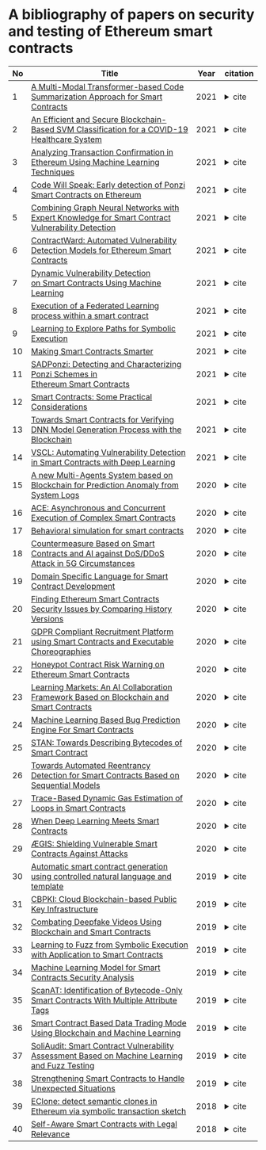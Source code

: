A bibliography of papers on security and testing of Ethereum smart contracts
========
| No | Title | Year | citation |
| ---- | ----- | ---- | ---- |
|1|[A Multi-Modal Transformer-based Code Summarization Approach for Smart Contracts](https://arxiv.org/abs/2103.07164)|2021|<details><summary>cite</summary> IEEE/ACM 29th International Conference on Program Comprehension (ICPC)</details> |
|2|[An Efficient and Secure Blockchain-Based SVM Classification for a COVID-19 Healthcare System](https://dl.acm.org/doi/abs/10.1145/3460569.3460587)|2021|<details><summary>cite</summary>Abla Smahi, Qi Xia, Jianbin Gao, and Hu Xia. 2021. An Efficient and Secure Blockchain-Based SVM Classification for a COVID-19 Healthcare System. <i>2021 6th International Conference on Mathematics and Artificial Intelligence</i>. Association for Computing Machinery, New York, NY, USA, 122–129. DOI:https://doi.org/10.1145/3460569.3460587</details> |
|3|[Analyzing Transaction Confirmation in Ethereum Using Machine Learning Techniques](https://dl.acm.org/doi/abs/10.1145/3466826.3466832)|2021|<details><summary>cite</summary>Vinicius C. Oliveira, Julia Almeida Valadares, Jose Eduardo A. Sousa, Alex Borges Vieira, Heder Soares Bernardino, Saulo Moraes Villela, and Glauber Dias Goncalves. 2021. Analyzing Transaction Confirmation in Ethereum Using Machine Learning Techniques. <i>SIGMETRICS Perform. Eval. Rev.</i> 48, 4 (March 2021), 12–15. DOI:https://doi.org/10.1145/3466826.3466832</details> |
|4|[Code Will Speak: Early detection of Ponzi Smart Contracts on Ethereum](https://ieeexplore.ieee.org/abstract/document/9592458)|2021|<details><summary>cite</summary>Y. Zhang, S. Kang, W. Dai, S. Chen and J. Zhu, "Code Will Speak: Early detection of Ponzi Smart Contracts on Ethereum," 2021 IEEE International Conference on Services Computing (SCC), 2021, pp. 301-308, doi: 10.1109/SCC53864.2021.00043.</details> |
|5|[Combining Graph Neural Networks with Expert Knowledge for Smart Contract Vulnerability Detection](https://ieeexplore.ieee.org/abstract/document/9477066)|2021|<details><summary>cite</summary>Z. Liu, P. Qian, X. Wang, Y. Zhuang, L. Qiu and X. Wang, "Combining Graph Neural Networks with Expert Knowledge for Smart Contract Vulnerability Detection," in IEEE Transactions on Knowledge and Data Engineering, doi: 10.1109/TKDE.2021.3095196.</details> |
|6|[ContractWard: Automated Vulnerability Detection Models for Ethereum Smart Contracts](https://ieeexplore.ieee.org/abstract/document/8967006)|2021|<details><summary>cite</summary>W. Wang, J. Song, G. Xu, Y. Li, H. Wang and C. Su, "ContractWard: Automated Vulnerability Detection Models for Ethereum Smart Contracts," in IEEE Transactions on Network Science and Engineering, vol. 8, no. 2, pp. 1133-1144, 1 April-June 2021, doi: 10.1109/TNSE.2020.2968505.</details> |
|7|[Dynamic Vulnerability Detection on Smart Contracts Using Machine Learning](https://dl.acm.org/doi/abs/10.1145/3463274.3463348)|2021|<details><summary>cite</summary>Mojtaba Eshghie, Cyrille Artho, and Dilian Gurov. 2021. Dynamic Vulnerability Detection on Smart Contracts Using Machine Learning. In <i>Evaluation and Assessment in Software Engineering</i> (<i>EASE 2021</i>). Association for Computing Machinery, New York, NY, USA, 305–312. DOI:https://doi.org/10.1145/3463274.3463348</details> |
|8|[Execution of a Federated Learning process within a smart contract](https://ieeexplore.ieee.org/abstract/document/9427734)|2021|<details><summary>cite</summary>A. R. Short, H. C. Leligou and E. Theocharis, "Execution of a Federated Learning process within a smart contract," 2021 IEEE International Conference on Consumer Electronics (ICCE), 2021, pp. 1-4, doi: 10.1109/ICCE50685.2021.9427734.</details> |
|9|[Learning to Explore Paths for Symbolic Execution](https://dl.acm.org/doi/abs/10.1145/3460120.3484813)|2021|<details><summary>cite</summary>Jingxuan He, Gishor Sivanrupan, Petar Tsankov, and Martin Vechev. 2021. Learning to Explore Paths for Symbolic Execution. In <i>Proceedings of the 2021 ACM SIGSAC Conference on Computer and Communications Security</i> (<i>CCS '21</i>). Association for Computing Machinery, New York, NY, USA, 2526–2540. DOI:https://doi.org/10.1145/3460120.3484813</details> |
|10|[Making Smart Contracts Smarter](https://ieeexplore.ieee.org/abstract/document/9461148)|2021|<details><summary>cite</summary>S. Badruddoja, R. Dantu, Y. He, K. Upadhayay and M. Thompson, "Making Smart Contracts Smarter," 2021 IEEE International Conference on Blockchain and Cryptocurrency (ICBC), 2021, pp. 1-3, doi: 10.1109/ICBC51069.2021.9461148.</details> |
|11|[SADPonzi: Detecting and Characterizing Ponzi Schemes in Ethereum Smart Contracts](https://dl.acm.org/doi/abs/10.1145/3460093)|2021|<details><summary>cite</summary>Weimin Chen, Xinran Li, Yuting Sui, Ningyu He, Haoyu Wang, Lei Wu, and Xiapu Luo. 2021. SADPonzi: Detecting and Characterizing Ponzi Schemes in Ethereum Smart Contracts. <i>Proc. ACM Meas. Anal. Comput. Syst.</i> 5, 2, Article 26 (June 2021), 30 pages. DOI:https://doi.org/10.1145/3460093</details> |
|12|[Smart Contracts: Some Practical Considerations](https://www.computer.org/csdl/magazine/it/2021/04/09520202/1wdO1fQ0n4c)|2021|<details><summary>cite</summary>N. Kshetri, "Smart Contracts: Some Practical Considerations" in IT Professional, vol. 23, no. 04, pp. 115-118, 2021.</details> |
|13|[Towards Smart Contracts for Verifying DNN Model Generation Process with the Blockchain](https://ieeexplore.ieee.org/abstract/document/9403138)|2021|<details><summary>cite</summary>H. Seike, Y. Aoki and N. Koshizuka, "Towards Smart Contracts for Verifying DNN Model Generation Process with the Blockchain," 2021 IEEE 6th International Conference on Big Data Analytics (ICBDA), 2021, pp. 160-168, doi: 10.1109/ICBDA51983.2021.9403138.</details> |
|14|[VSCL: Automating Vulnerability Detection in Smart Contracts with Deep Learning](https://ieeexplore.ieee.org/abstract/document/9461050)|2021|<details><summary>cite</summary>F. Mi, Z. Wang, C. Zhao, J. Guo, F. Ahmed and L. Khan, "VSCL: Automating Vulnerability Detection in Smart Contracts with Deep Learning," 2021 IEEE International Conference on Blockchain and Cryptocurrency (ICBC), 2021, pp. 1-9, doi: 10.1109/ICBC51069.2021.9461050.</details> |
|15|[A new Multi-Agents System based on Blockchain for Prediction Anomaly from System Logs](https://dl.acm.org/doi/abs/10.1145/3428757.3429149)|2020|<details><summary>cite</summary>Arwa Binlashram, Hajer Bouricha, Lobna Hsairi, and Haneen Al Ahmadi. 2020. A new Multi-Agents System based on Blockchain for Prediction Anomaly from System Logs. In <i>Proceedings of the 22nd International Conference on Information Integration and Web-based Applications &amp; Services</i> (<i>iiWAS '20</i>). Association for Computing Machinery, New York, NY, USA, 467–471. DOI:https://doi.org/10.1145/3428757.3429149</details> |
|16|[ACE: Asynchronous and Concurrent Execution of Complex Smart Contracts](https://dl.acm.org/doi/abs/10.1145/3372297.3417243)|2020|<details><summary>cite</summary>Karl Wüst, Sinisa Matetic, Silvan Egli, Kari Kostiainen, and Srdjan Capkun. 2020. ACE: Asynchronous and Concurrent Execution of Complex Smart Contracts. In <i>Proceedings of the 2020 ACM SIGSAC Conference on Computer and Communications Security</i> (<i>CCS '20</i>). Association for Computing Machinery, New York, NY, USA, 587–600. DOI:https://doi.org/10.1145/3372297.3417243</details> |
|17|[Behavioral simulation for smart contracts](https://dl.acm.org/doi/abs/10.1145/3385412.3386022)|2020|<details><summary>cite</summary>Sidi Mohamed Beillahi, Gabriela Ciocarlie, Michael Emmi, and Constantin Enea. 2020. Behavioral simulation for smart contracts. In <i>Proceedings of the 41st ACM SIGPLAN Conference on Programming Language Design and Implementation</i> (<i>PLDI 2020</i>). Association for Computing Machinery, New York, NY, USA, 470–486. DOI:https://doi.org/10.1145/3385412.3386022</details> |
|18|[Countermeasure Based on Smart Contracts and AI against DoS/DDoS Attack in 5G Circumstances](https://ieeexplore.ieee.org/abstract/document/9277902)|2020|<details><summary>cite</summary>L. Fang, B. Zhao, Y. Li, Z. Liu, C. Ge and W. Meng, "Countermeasure Based on Smart Contracts and AI against DoS/DDoS Attack in 5G Circumstances," in IEEE Network, vol. 34, no. 6, pp. 54-61, November/December 2020, doi: 10.1109/MNET.021.1900614.</details> |
|19|[Domain Specific Language for Smart Contract Development](https://ieeexplore.ieee.org/abstract/document/9169399)|2020|<details><summary>cite</summary>M. Wöhrer and U. Zdun, "Domain Specific Language for Smart Contract Development," 2020 IEEE International Conference on Blockchain and Cryptocurrency (ICBC), 2020, pp. 1-9, doi: 10.1109/ICBC48266.2020.9169399.</details> |
|20|[Finding Ethereum Smart Contracts Security Issues by Comparing History Versions](https://dl.acm.org/doi/abs/10.1145/3324884.3418923)|2020|<details><summary>cite</summary>Jiachi Chen. 2020. Finding ethereum smart contracts security issues by comparing history versions. In <i>Proceedings of the 35th IEEE/ACM International Conference on Automated Software Engineering</i> (<i>ASE '20</i>). Association for Computing Machinery, New York, NY, USA, 1382–1384. DOI:https://doi.org/10.1145/3324884.3418923</details> |
|21|[GDPR Compliant Recruitment Platform using Smart Contracts and Executable Choreographies](https://ieeexplore.ieee.org/abstract/document/9305669)|2020|<details><summary>cite</summary>V. Posea, C. Niţu, C. Damian, A. Panu and L. Alboaie, "GDPR Compliant Recruitment Platform using Smart Contracts and Executable Choreographies," 2020 International Conference and Exposition on Electrical And Power Engineering (EPE), 2020, pp. 103-108, doi: 10.1109/EPE50722.2020.9305669.</details> |
|22|[Honeypot Contract Risk Warning on Ethereum Smart Contracts](https://ieeexplore.ieee.org/abstract/document/9183392)|2020|<details><summary>cite</summary>W. Chen, X. Guo, Z. Chen, Z. Zheng, Y. Lu and Y. Li, "Honeypot Contract Risk Warning on Ethereum Smart Contracts," 2020 IEEE International Conference on Joint Cloud Computing, 2020, pp. 1-8, doi: 10.1109/JCC49151.2020.00009.</details> |
|23|[Learning Markets: An AI Collaboration Framework Based on Blockchain and Smart Contracts](https://ieeexplore.ieee.org/abstract/document/9234516)|2020|<details><summary>cite</summary>L. Ouyang, Y. Yuan and F. -Y. Wang, "Learning Markets: An AI Collaboration Framework Based on Blockchain and Smart Contracts," in IEEE Internet of Things Journal, doi: 10.1109/JIOT.2020.3032706.</details> |
|24|[Machine Learning Based Bug Prediction Engine For Smart Contracts](https://ieeexplore.ieee.org/abstract/document/9247056)|2020|<details><summary>cite</summary>A. GÜl, Y. KÖorĞlu and A. Şen, "Machine Learning Based Bug Prediction Engine For Smart Contracts," 2020 Turkish National Software Engineering Symposium (UYMS), 2020, pp. 1-6, doi: 10.1109/UYMS50627.2020.9247056.</details> |
|25|[STAN: Towards Describing Bytecodes of Smart Contract](https://ieeexplore.ieee.org/abstract/document/9282282)|2020|<details><summary>cite</summary>X. Li, T. Chen, X. Luo, T. Zhang, L. Yu and Z. Xu, "STAN: Towards Describing Bytecodes of Smart Contract," 2020 IEEE 20th International Conference on Software Quality, Reliability and Security (QRS), 2020, pp. 273-284, doi: 10.1109/QRS51102.2020.00045.</details> |
|26|[Towards Automated Reentrancy Detection for Smart Contracts Based on Sequential Models](https://ieeexplore.ieee.org/abstract/document/8970384)|2020|<details><summary>cite</summary>P. Qian, Z. Liu, Q. He, R. Zimmermann and X. Wang, "Towards Automated Reentrancy Detection for Smart Contracts Based on Sequential Models," in IEEE Access, vol. 8, pp. 19685-19695, 2020, doi: 10.1109/ACCESS.2020.2969429.</details> |
|27|[Trace-Based Dynamic Gas Estimation of Loops in Smart Contracts](https://ieeexplore.ieee.org/abstract/document/9268144)|2020|<details><summary>cite</summary>C. Li, S. Nie, Y. Cao, Y. Yu and Z. Hu, "Trace-Based Dynamic Gas Estimation of Loops in Smart Contracts," in IEEE Open Journal of the Computer Society, vol. 1, pp. 295-306, 2020, doi: 10.1109/OJCS.2020.3039991.</details> |
|28|[When Deep Learning Meets Smart Contracts](https://dl.acm.org/doi/abs/10.1145/3324884.3418918)|2020|<details><summary>cite</summary>Zhipeng Gao. 2020. When deep learning meets smart contracts. In <i>Proceedings of the 35th IEEE/ACM International Conference on Automated Software Engineering</i> (<i>ASE '20</i>). Association for Computing Machinery, New York, NY, USA, 1400–1402. DOI:https://doi.org/10.1145/3324884.3418918</details> |
|29|[ÆGIS: Shielding Vulnerable Smart Contracts Against Attacks](https://dl.acm.org/doi/abs/10.1145/3320269.3384756)|2020|<details><summary>cite</summary>Christof Ferreira Torres, Mathis Baden, Robert Norvill, Beltran Borja Fiz Pontiveros, Hugo Jonker, and Sjouke Mauw. 2020. ÆGIS: Shielding Vulnerable Smart Contracts Against Attacks. In <i>Proceedings of the 15th ACM Asia Conference on Computer and Communications Security</i> (<i>ASIA CCS '20</i>). Association for Computing Machinery, New York, NY, USA, 584–597. DOI:https://doi.org/10.1145/3320269.3384756</details> |
|30|[Automatic smart contract generation using controlled natural language and template](https://ieeexplore.ieee.org/abstract/document/8645646)|2019|<details><summary>cite</summary>T. Tateishi, S. Yoshihama, N. Sato and S. Saito, "Automatic smart contract generation using controlled natural language and template," in IBM Journal of Research and Development, vol. 63, no. 2/3, pp. 6:1-6:12, March-May 2019, doi: 10.1147/JRD.2019.2900643.</details> |
|31|[CBPKI: Cloud Blockchain-based Public Key Infrastructure](https://dl.acm.org/doi/abs/10.1145/3299815.3314433)|2019|<details><summary>cite</summary>Brian Khieu and Melody Moh. 2019. CBPKI: Cloud Blockchain-based Public Key Infrastructure. In <i>Proceedings of the 2019 ACM Southeast Conference</i> (<i>ACM SE '19</i>). Association for Computing Machinery, New York, NY, USA, 58–63. DOI:https://doi.org/10.1145/3299815.3314433</details> |
|32|[Combating Deepfake Videos Using Blockchain and Smart Contracts](https://ieeexplore.ieee.org/abstract/document/8668407)|2019|<details><summary>cite</summary>H. R. Hasan and K. Salah, "Combating Deepfake Videos Using Blockchain and Smart Contracts," in IEEE Access, vol. 7, pp. 41596-41606, 2019, doi: 10.1109/ACCESS.2019.2905689.</details> |
|33|[Learning to Fuzz from Symbolic Execution with Application to Smart Contracts](https://dl.acm.org/doi/abs/10.1145/3319535.3363230)|2019|<details><summary>cite</summary>Jingxuan He, Mislav Balunović, Nodar Ambroladze, Petar Tsankov, and Martin Vechev. 2019. Learning to Fuzz from Symbolic Execution with Application to Smart Contracts. In <i>Proceedings of the 2019 ACM SIGSAC Conference on Computer and Communications Security</i> (<i>CCS '19</i>). Association for Computing Machinery, New York, NY, USA, 531–548. DOI:https://doi.org/10.1145/3319535.3363230</details> |
|34|[Machine Learning Model for Smart Contracts Security Analysis](https://ieeexplore.ieee.org/abstract/document/8949045)|2019|<details><summary>cite</summary>P. Momeni, Y. Wang and R. Samavi, "Machine Learning Model for Smart Contracts Security Analysis," 2019 17th International Conference on Privacy, Security and Trust (PST), 2019, pp. 1-6, doi: 10.1109/PST47121.2019.8949045.</details> |
|35|[ScanAT: Identification of Bytecode-Only Smart Contracts With Multiple Attribute Tags](https://ieeexplore.ieee.org/abstract/document/8755992)|2019|<details><summary>cite</summary>Y. Kim, D. Pak and J. Lee, "ScanAT: Identification of Bytecode-Only Smart Contracts With Multiple Attribute Tags," in IEEE Access, vol. 7, pp. 98669-98683, 2019, doi: 10.1109/ACCESS.2019.2927003.</details> |
|36|[Smart Contract Based Data Trading Mode Using Blockchain and Machine Learning](https://ieeexplore.ieee.org/abstract/document/8760479)|2019|<details><summary>cite</summary>W. Xiong and L. Xiong, "Smart Contract Based Data Trading Mode Using Blockchain and Machine Learning," in IEEE Access, vol. 7, pp. 102331-102344, 2019, doi: 10.1109/ACCESS.2019.2928325.</details> |
|37|[SoliAudit: Smart Contract Vulnerability Assessment Based on Machine Learning and Fuzz Testing](https://ieeexplore.ieee.org/abstract/document/8939256)|2019|<details><summary>cite</summary>J. -W. Liao, T. -T. Tsai, C. -K. He and C. -W. Tien, "SoliAudit: Smart Contract Vulnerability Assessment Based on Machine Learning and Fuzz Testing," 2019 Sixth International Conference on Internet of Things: Systems, Management and Security (IOTSMS), 2019, pp. 458-465, doi: 10.1109/IOTSMS48152.2019.8939256.</details> |
|38|[Strengthening Smart Contracts to Handle Unexpected Situations](https://ieeexplore.ieee.org/abstract/document/8783180)|2019|<details><summary>cite</summary>S. Liu, F. Mohsin, L. Xia and O. Seneviratne, "Strengthening Smart Contracts to Handle Unexpected Situations," 2019 IEEE International Conference on Decentralized Applications and Infrastructures (DAPPCON), 2019, pp. 182-187, doi: 10.1109/DAPPCON.2019.00034.</details> |
|39|[EClone: detect semantic clones in Ethereum via symbolic transaction sketch](https://dl.acm.org/doi/abs/10.1145/3236024.3264596)|2018|<details><summary>cite</summary>Han Liu, Zhiqiang Yang, Chao Liu, Yu Jiang, Wenqi Zhao, and Jiaguang Sun. 2018. EClone: detect semantic clones in Ethereum via symbolic transaction sketch. In <i>Proceedings of the 2018 26th ACM Joint Meeting on European Software Engineering Conference and Symposium on the Foundations of Software Engineering</i> (<i>ESEC/FSE 2018</i>). Association for Computing Machinery, New York, NY, USA, 900–903. DOI:https://doi.org/10.1145/3236024.3264596</details> |
|40|[Self-Aware Smart Contracts with Legal Relevance](https://ieeexplore.ieee.org/abstract/document/8489235)|2018|<details><summary>cite</summary>A. Norta, "Self-Aware Smart Contracts with Legal Relevance," 2018 International Joint Conference on Neural Networks (IJCNN), 2018, pp. 1-8, doi: 10.1109/IJCNN.2018.8489235.</details> |

